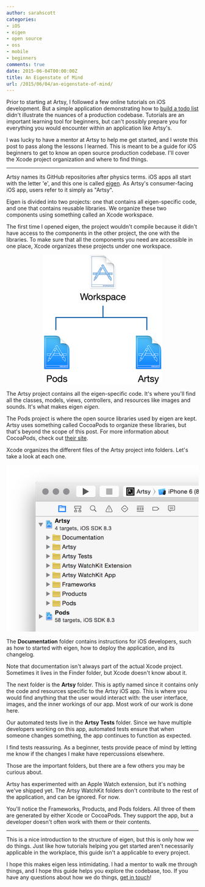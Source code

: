 ```yaml
---
author: sarahscott
categories:
- iOS
- eigen
- open source
- oss
- mobile
- beginners
comments: true
date: 2015-06-04T00:00:00Z
title: An Eigenstate of Mind
url: /2015/06/04/an-eigenstate-of-mind/
---
```


Prior to starting at Artsy, I followed a few online tutorials on iOS development. But a simple application demonstrating how to [build a todo list](http://www.raywenderlich.com/85578/first-core-data-app-using-swift) didn't illustrate the nuances of a production codebase. Tutorials are an important learning tool for beginners, but can't possibly prepare you for everything you would encounter within an application like Artsy's.

I was lucky to have a mentor at Artsy to help me get started, and I wrote this post to pass along the lessons I learned. This is meant to be a guide for iOS beginners to get to know an open source production codebase. I'll cover the Xcode project organization and where to find things.

<!--more-->

----------------

Artsy names its GitHub repositories after physics terms. iOS apps all start with the letter 'e', and this one is called [eigen](https://github.com/artsy/eigen). As Artsy's consumer-facing iOS app, users refer to it simply as "Artsy".

Eigen is divided into two projects: one that contains all eigen-specific code, and one that contains reusable libraries. We organize these two components using something called an Xcode workspace.

The first time I opened eigen, the project wouldn't compile because it didn't have access to the components in the other project, the one with the libraries. To make sure that all the components you need are accessible in one place, Xcode organizes these projects under one workspace.

<center><img src="/images/2015-06-04-an-eigenstate-of-mind/structure.png" /></center>

The Artsy project contains all the eigen-specific code. It's where you'll find all the classes, models, views, controllers, and resources like images and sounds. It's what makes eigen *eigen*.

The Pods project is where the open source libraries used by eigen are kept. Artsy uses something called CocoaPods to organize these libraries, but that's beyond the scope of this post. For more information about CocoaPods, check out [their site](https://cocoapods.org/about).

Xcode organizes the different files of the Artsy project into folders. Let's take a look at each one.

<center><img src="/images/2015-06-04-an-eigenstate-of-mind/folders.png" /></center>

The **Documentation** folder contains instructions for iOS developers, such as how to started with eigen, how to deploy the application, and its changelog.

Note that documentation isn't always part of the actual Xcode project. Sometimes it lives in the Finder folder, but Xcode doesn't know about it.

The next folder is the **Artsy** folder. This is aptly named since it contains only the code and resources specific to the Artsy iOS app. This is where you would find anything that the user would interact with: the user interface, images, and the inner workings of our app. Most work of our work is done here.

Our automated tests live in the **Artsy Tests** folder. Since we have multiple developers working on this app, automated tests ensure that when someone changes something, the app continues to function as expected.

I find tests reassuring. As a beginner, tests provide peace of mind by letting me know if the changes I make have repercussions elsewhere.

Those are the important folders, but there are a few others you may be curious about.

Artsy has experimented with an Apple Watch extension, but it's nothing we've shipped yet. The Artsy WatchKit folders don't contribute to the rest of the application, and can be ignored. For now.

You'll notice the Frameworks, Products, and Pods folders. All three of them are generated by either Xcode or CocoaPods. They support the app, but a developer doesn't often work with them or their contents.

----------------

This is a nice introduction to the structure of eigen, but this is only how _we_ do things. Just like how tutorials helping you get started aren't necessarily applicable in the workplace, this guide isn't a applicable to every project.

I hope this makes eigen less intimidating. I had a mentor to walk me through things, and I hope this guide helps you explore the codebase, too. If you have any questions about how we do things, [get in touch](https://github.com/artsy/eigen/issues/new)!
